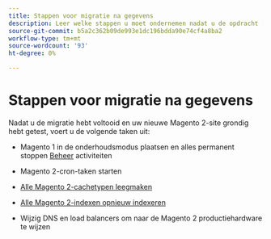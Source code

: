 ```yaml
---
title: Stappen voor migratie na gegevens
description: Leer welke stappen u moet ondernemen nadat u de opdracht [!DNL Data Migration Tool] om gegevens te migreren van Magento 1 naar Magento 2.
source-git-commit: b5a2c362b09de993e1dc196bdda90e74cf4a8ba2
workflow-type: tm+mt
source-wordcount: '93'
ht-degree: 0%

---
```



# Stappen voor migratie na gegevens

Nadat u de migratie hebt voltooid en uw nieuwe Magento 2-site grondig hebt getest, voert u de volgende taken uit:

* Magento 1 in de onderhoudsmodus plaatsen en alles permanent stoppen [Beheer](https://glossary.magento.com/admin) activiteiten

* Magento 2-cron-taken starten

* [Alle Magento 2-cachetypen leegmaken](https://experienceleague.adobe.com/docs/commerce-operations/configuration-guide/cli/manage-cache.html#clean-and-flush-cache-types)

* [Alle Magento 2-indexen opnieuw indexeren](https://experienceleague.adobe.com/docs/commerce-operations/configuration-guide/cli/manage-indexers.html#reindex)

* Wijzig DNS en load balancers om naar de Magento 2 productiehardware te wijzen
